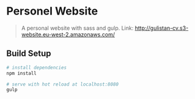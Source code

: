 # Personel Website

> A personal website with sass and gulp.
> Link: http://gulistan-cv.s3-website.eu-west-2.amazonaws.com/

## Build Setup

``` bash
# install dependencies
npm install

# serve with hot reload at localhost:8080
gulp

```